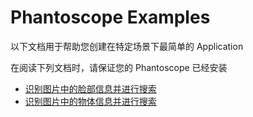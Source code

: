 # Phantoscope Examples

以下文档用于帮助您创建在特定场景下最简单的 Application

在阅读下列文档时，请保证您的 Phantoscope 已经安装

- [识别图片中的脸部信息并进行搜索](./examples/face.md)
- [识别图片中的物体信息并进行搜索](./examples/object.md)

